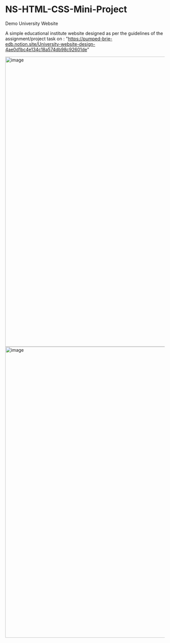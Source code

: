 # NS-HTML-CSS-Mini-Project
Demo University Website

A simple educational institute website designed as per the guidelines of the assignment/project task on : "https://pumped-brie-edb.notion.site/University-website-design-4ae0d1bc4e134c18a574db98c92601de"


<img width="913" alt="image" src="https://user-images.githubusercontent.com/36449255/179066609-a3b48aef-b47d-4a2d-ad8f-b678acda5cac.png">


<img width="916" alt="image" src="https://user-images.githubusercontent.com/36449255/179066724-05b36cf3-635d-428a-8efa-f36c003a6249.png">
